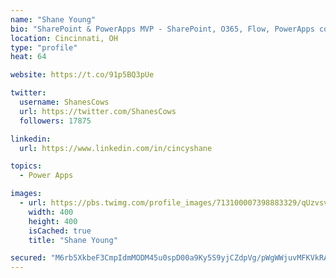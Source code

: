 ```yaml
---
name: "Shane Young"
bio: "SharePoint & PowerApps MVP - SharePoint, O365, Flow, PowerApps consulting? @PowerApps911 | Pure Snark? You found it."
location: Cincinnati, OH
type: "profile"
heat: 64

website: https://t.co/91p5BQ3pUe

twitter:
  username: ShanesCows
  url: https://twitter.com/ShanesCows
  followers: 17875

linkedin:
  url: https://www.linkedin.com/in/cincyshane

topics:
  - Power Apps

images:
  - url: https://pbs.twimg.com/profile_images/713100007398883329/qUzvsvQ3_400x400.jpg
    width: 400
    height: 400
    isCached: true
    title: "Shane Young"

secured: "M6rb5XkbeF3CmpIdmMODM45u0spD00a9Ky5S9yjCZdpVg/pWgWWjuvMFKVkRAKsc7Y1dajANT//1twi5HoDUaHzeVq7AmlIjJ+xcO/GGVnYxf5LBqXXJ0G/f2MhlTkEVzv+zahVIMeD6knO8fRztPWk1mOdJypghYXWLmCxdMiSzYXNKw+/Fe1AYzrtWv/bNq2oKt38ODLs3l1tvQ/IRlPz+qhjyGGtQEebkcqKWkx1bVK9+InsKznXLXpEKBgyt7DcfkXZ+Kgm+jHEx47WR1yWjAW+k+1UsJgk4UPlABNURICIPeDncAMM2Qo2RH8QoVKvUkSpXMmCVE1n0pruzUwb/GxB5K88RNEHPqsxbSPmPaFNPHWxaQDxG+PMNigh6HWz9pbqYZsL7mybn6bN70E+jcDCkHHY2AnpifSapDjg=;bVYBz+lOEjxHk2hSfFADbA=="
---
```


